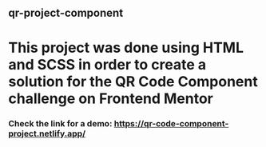 ## qr-project-component
# This project was done using HTML and SCSS in order to create a solution for the QR Code Component challenge on Frontend Mentor
### Check the link for a demo: https://qr-code-component-project.netlify.app/
